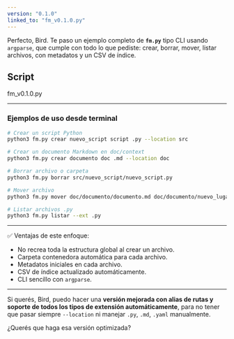 ```yaml
---
version: "0.1.0"
linked_to: "fm_v0.1.0.py"
---
```


Perfecto, Bird. Te paso un ejemplo completo de **`fm.py`** tipo CLI usando `argparse`, que cumple con todo lo que pediste: crear, borrar, mover, listar archivos, con metadatos y un CSV de índice.

## Script

fm_v0.1.0.py

---

### Ejemplos de uso desde terminal

```bash
# Crear un script Python
python3 fm.py crear nuevo_script script .py --location src

# Crear un documento Markdown en doc/context
python3 fm.py crear documento doc .md --location doc

# Borrar archivo o carpeta
python3 fm.py borrar src/nuevo_script/nuevo_script.py

# Mover archivo
python3 fm.py mover doc/documento/documento.md doc/documento/nuevo_lugar/documento.md

# Listar archivos .py
python3 fm.py listar --ext .py
```

---

✅ Ventajas de este enfoque:

* No recrea toda la estructura global al crear un archivo.
* Carpeta contenedora automática para cada archivo.
* Metadatos iniciales en cada archivo.
* CSV de índice actualizado automáticamente.
* CLI sencillo con `argparse`.

---

Si querés, Bird, puedo hacer una **versión mejorada con alias de rutas y soporte de todos los tipos de extensión automáticamente**, para no tener que pasar siempre `--location` ni manejar `.py`, `.md`, `.yaml` manualmente.

¿Querés que haga esa versión optimizada?
